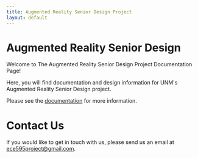 ```yaml
---
title: Augmented Reality Senior Design Project
layout: default
---
```


# Augmented Reality Senior Design

Welcome to The Augmented Reality Senior Design Project Documentation Page!

Here, you will find documentation and design information for UNM's Augmented Reality Senior Design project.

Please see the [documentation](https://arseniordesignproject.github.io/project-base/) for more information.

# Contact Us

If you would like to get in touch with us, please send us an email at [ece595project@gmail.com](mailto:ece595project@gmail.com).
